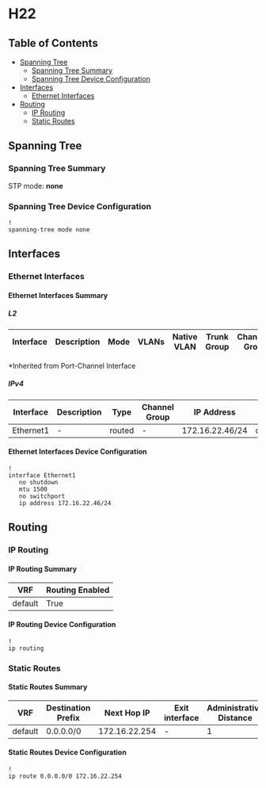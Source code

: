 # H22

## Table of Contents

- [Spanning Tree](#spanning-tree)
  - [Spanning Tree Summary](#spanning-tree-summary)
  - [Spanning Tree Device Configuration](#spanning-tree-device-configuration)
- [Interfaces](#interfaces)
  - [Ethernet Interfaces](#ethernet-interfaces)
- [Routing](#routing)
  - [IP Routing](#ip-routing)
  - [Static Routes](#static-routes)

## Spanning Tree

### Spanning Tree Summary

STP mode: **none**

### Spanning Tree Device Configuration

```eos
!
spanning-tree mode none
```

## Interfaces

### Ethernet Interfaces

#### Ethernet Interfaces Summary

##### L2

| Interface | Description | Mode | VLANs | Native VLAN | Trunk Group | Channel-Group |
| --------- | ----------- | ---- | ----- | ----------- | ----------- | ------------- |

*Inherited from Port-Channel Interface

##### IPv4

| Interface | Description | Type | Channel Group | IP Address | VRF |  MTU | Shutdown | ACL In | ACL Out |
| --------- | ----------- | -----| ------------- | ---------- | ----| ---- | -------- | ------ | ------- |
| Ethernet1 | - | routed | - | 172.16.22.46/24 | default | 1500 | False | - | - |

#### Ethernet Interfaces Device Configuration

```eos
!
interface Ethernet1
   no shutdown
   mtu 1500
   no switchport
   ip address 172.16.22.46/24
```

## Routing

### IP Routing

#### IP Routing Summary

| VRF | Routing Enabled |
| --- | --------------- |
| default | True |

#### IP Routing Device Configuration

```eos
!
ip routing
```

### Static Routes

#### Static Routes Summary

| VRF | Destination Prefix | Next Hop IP | Exit interface | Administrative Distance | Tag | Route Name | Metric |
| --- | ------------------ | ----------- | -------------- | ----------------------- | --- | ---------- | ------ |
| default | 0.0.0.0/0 | 172.16.22.254 | - | 1 | - | - | - |

#### Static Routes Device Configuration

```eos
!
ip route 0.0.0.0/0 172.16.22.254
```
